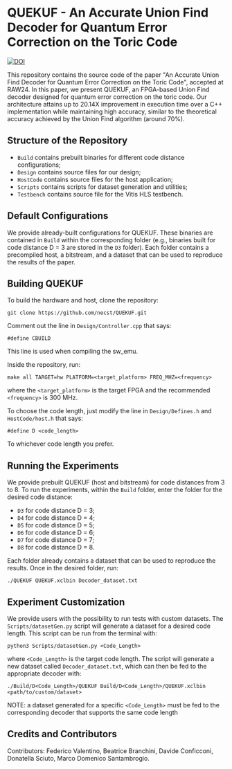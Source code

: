 # QUEKUF - An Accurate Union Find Decoder for Quantum Error Correction on the Toric Code

[![DOI](https://zenodo.org/badge/DOI/10.5281/zenodo.10869867.svg)](https://doi.org/10.5281/zenodo.10869867)

This repository contains the source code of the paper "An Accurate Union Find Decoder for Quantum Error Correction on the Toric Code", accepted at RAW24. 
In this paper, we present QUEKUF, an FPGA-based Union Find decoder designed for quantum error correction on the toric code. 
Our architecture attains up to 20.14X improvement in execution time over a C++ implementation while maintaining high accuracy, similar to the theoretical accuracy achieved by the Union Find algorithm (around 70%). 

## Structure of the Repository 

* `Build` contains prebuilt binaries for different code distance configurations;
* `Design` contains source files for our design;
* `HostCode` contains source files for the host application;
* `Scripts` contains scripts for dataset generation and utilities;
* `Testbench` contains source file for the Vitis HLS testbench.

## Default Configurations

We provide already-built configurations for QUEKUF. 
These binaries are contained in `Build` within the corresponding folder (e.g., binaries built for code distance D = 3 are stored in the `D3` folder).
Each folder contains a precompiled host, a bitstream, and a dataset that can be used to reproduce the results of the paper. 

## Building QUEKUF

To build the hardware and host, clone the repository:
```
git clone https://github.com/necst/QUEKUF.git
```

Comment out the line in  `Design/Controller.cpp` that says:

`#define CBUILD`

This line is used when compiling the sw_emu.

Inside the repository, run:

```
make all TARGET=hw PLATFORM=<target_platform> FREQ_MHZ=<frequency>
```
where the `<target_platform>` is the target FPGA and the recommended `<frequency>` is 300 MHz.

To choose the code length, just modify the line in `Design/Defines.h` and `HostCode/host.h` that says:

`#define D <code_length>`

To whichever code length you prefer.

## Running the Experiments

We provide prebuilt QUEKUF (host and bitstream) for code distances from 3 to 8. 
To run the experiments, within the `Build` folder, enter the folder for the desired code distance:
- `D3` for code distance D = 3;
- `D4` for code distance D = 4;
- `D5` for code distance D = 5;
- `D6` for code distance D = 6;
- `D7` for code distance D = 7;
- `D8` for code distance D = 8.

Each folder already contains a dataset that can be used to reproduce the results.
Once in the desired folder, run:

```
./QUEKUF QUEKUF.xclbin Decoder_dataset.txt
```

## Experiment Customization 

We provide users with the possibility to run tests with custom datasets. 
The `Scripts/datasetGen.py` script will generate a dataset for a desired code length. This script can be run from the terminal with:
```
python3 Scripts/datasetGen.py <Code_Length>
```
where `<Code_Length>` is the target code length. 
The script will generate a new dataset called `Decoder_dataset.txt`, which can then be fed to the appropriate decoder with:
```
./Build/D<Code_Length>/QUEKUF Build/D<Code_Length>/QUEKUF.xclbin <path/to/custom/dataset>
```
NOTE: a dataset generated for a specific `<Code_Length>` must be fed to the corresponding decoder that supports the same code length

## Credits and Contributors 

Contributors: Federico Valentino, Beatrice Branchini, Davide Conficconi, Donatella Sciuto, Marco Domenico Santambrogio.

